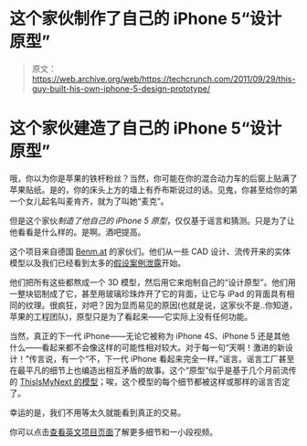 # 这个家伙制作了自己的 iPhone 5“设计原型”

> 原文：<https://web.archive.org/web/https://techcrunch.com/2011/09/29/this-guy-built-his-own-iphone-5-design-prototype/>

# 这个家伙建造了自己的 iPhone 5“设计原型”

哦，你以为你是苹果的铁杆粉丝？当然，你可能在你的混合动力车的后窗上贴满了苹果贴纸。是的，你的床头上方的墙上有乔布斯说过的话。见鬼，你甚至给你的第一个女儿起名叫麦肯齐，就为了叫她“麦克”。

但是这个家伙*制造了他自己的 iPhone 5 原型*，仅仅基于谣言和猜测。只是为了让他看看是什么样的。是啊。酒吧提高。

这个项目来自德国 [Benm.at](https://web.archive.org/web/20230205011000/http://www.giga.de/benm/2011/09/29/iphone-5-this-is-our-design-prototype/) 的家伙们。他们从一些 CAD 设计、流传开来的实体模型以及我们已经看到太多的[假设案例泄露](https://web.archive.org/web/20230205011000/https://techcrunch.com/2011/09/02/we-all-know-mg-will-buy-the-next-iphone-even-if-it-runs-android/)开始。

他们把所有这些都熬成一个 3D 模型，然后用它来炮制自己的“设计原型”。他们用一整块铝制成了它，甚至用玻璃珍珠炸开了它的背面，让它与 iPad 的背面具有相同的纹理。很疯狂，对吧？因为显而易见的原因(也就是说，这家伙不是..你知道，苹果的工程团队)，原型只是为了看起来——它实际上没有任何功能。

当然，真正的下一代 iPhone——无论它被称为 iPhone 4S、iPhone 5 还是其他什么——看起来都不会像这样的可能性相对较大。对于每一句“天啊！激进的新设计！”传言说，有一个“不，下一代 iPhone 看起来完全一样。”谣言。谣言工厂甚至在最平凡的细节上也编造出相互矛盾的故事。这个“原型”似乎是基于几个月前流传的 [ThisIsMyNext 的模型](https://web.archive.org/web/20230205011000/http://thisismynext.com/2011/04/22/iphone-5-design/)；唉，这个模型的每个细节都被这样或那样的谣言否定了。

幸运的是，我们不用等太久就能看到真正的交易。

你可以点击[查看英文项目页面](https://web.archive.org/web/20230205011000/http://www.giga.de/benm/2011/09/29/iphone-5-this-is-our-design-prototype/)了解更多细节和一小段视频。